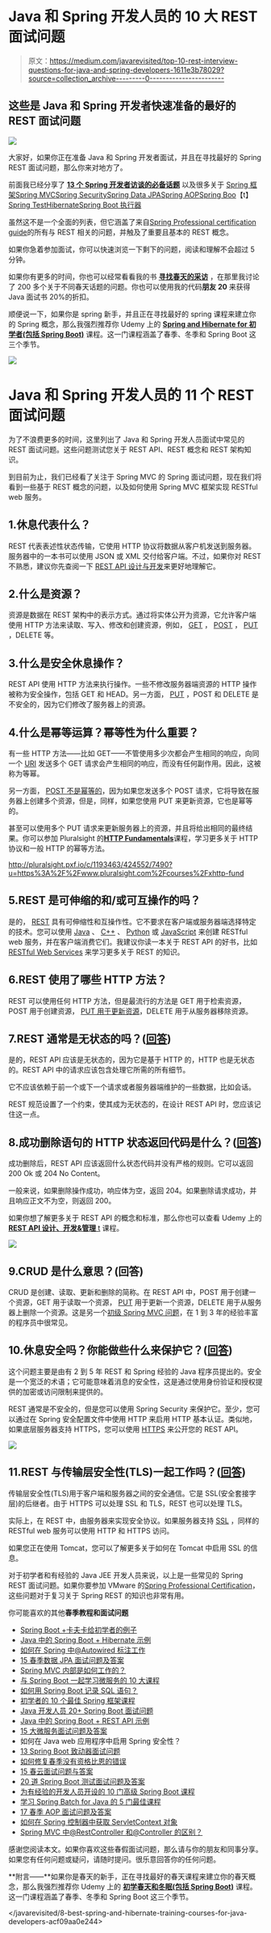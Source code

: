 # Java 和 Spring 开发人员的 10 大 REST 面试问题

> 原文：<https://medium.com/javarevisited/top-10-rest-interview-questions-for-java-and-spring-developers-1611e3b78029?source=collection_archive---------0----------------------->

## 这些是 Java 和 Spring 开发者快速准备的最好的 REST 面试问题

[![](img/b9287ecaaed824e9cd852ca84777b13a.png)](https://click.linksynergy.com/link?id=JVFxdTr9V80&offerid=323058.647428&type=2&murl=https%3A%2F%2Fwww.udemy.com%2Fspring-hibernate-tutorial%2F)

大家好，如果你正在准备 Java 和 Spring 开发者面试，并且在寻找最好的 Spring REST 面试问题，那么你来对地方了。

前面我已经分享了 [**13 个 Spring 开发者访谈的必备话题**](/javarevisited/13-topics-you-should-prepare-for-your-next-spring-boot-interview-5f2993a04ff5) 以及很多关于 [Spring 框架](http://www.java67.com/2012/08/spring-interview-questions-answers.html)[Spring MVC](/javarevisited/21-spring-mvc-rest-interview-questions-answers-for-beginners-and-experienced-developers-21ad3d4c9b82)[Spring Security](https://javarevisited.blogspot.com/2021/02/spring-security-interview-questions-answers-java.html)[Spring Data JPA](https://www.java67.com/2021/01/spring-data-jpa-interview-questions-answers-java.html)[Spring AOP](https://javarevisited.blogspot.com/2021/03/spring-aop-interview-questions-answers.html#axzz6nwXUSoGH)[Spring Boo](https://javarevisited.blogspot.com/2020/05/top-20-spring-boot-interview-questions-answers.html)【t】[Spring Test](https://javarevisited.blogspot.com/2021/02/-spring-boot-testing-interview-questions-answers-java.html)[Hibernate](https://www.java67.com/2016/02/top-20-hibernate-interview-questions.html)[Spring Boot 执行器](https://www.java67.com/2021/02/spring-boot-actuator-interview-questions-answers-java.html)

虽然这不是一个全面的列表，但它涵盖了来自[Spring Professional certification guide](/javarevisited/spring-professional-certification-vmware-edu-1202-the-ultimate-guide-to-pass-spring-11dab8d311c3)的所有与 REST 相关的问题，并触及了重要且基本的 REST 概念。

如果你急着参加面试，你可以快速浏览一下剩下的问题，阅读和理解不会超过 5 分钟。

如果你有更多的时间，你也可以经常看看我的书 [**寻找春天的采访**](https://javinpaul.gumroad.com/l/hrUXKY?offer_code=friends20) ，在那里我讨论了 200 多个关于不同春天话题的问题。你也可以使用我的代码**朋友 20** 来获得 Java 面试书 20%的折扣。

顺便说一下，如果你是 spring 新手，并且正在寻找最好的 spring 课程来建立你的 Spring 概念，那么我强烈推荐你 Udemy 上的 [**Spring and Hibernate for 初学者(包括 Spring Boot)**](https://click.linksynergy.com/link?id=JVFxdTr9V80&offerid=323058.647428&type=2&murl=https%3A%2F%2Fwww.udemy.com%2Fspring-hibernate-tutorial%2F) 课程。这一门课程涵盖了春季、冬季和 Spring Boot 这三个季节。

[![](img/c7d48791a69f048c85fe642931122455.png)](https://click.linksynergy.com/link?id=JVFxdTr9V80&offerid=323058.647428&type=2&murl=https%3A%2F%2Fwww.udemy.com%2Fspring-hibernate-tutorial%2F)

# Java 和 Spring 开发人员的 11 个 REST 面试问题

为了不浪费更多的时间，这里列出了 Java 和 Spring 开发人员面试中常见的 REST 面试问题。这些问题测试您关于 REST API、REST 概念和 REST 架构知识。

到目前为止，我们已经看了关注于 Spring MVC 的 Spring 面试问题，现在我们将看到一些基于 REST 概念的问题，以及如何使用 Spring MVC 框架实现 RESTful web 服务。

## 1.休息代表什么？

REST 代表表述性状态传输，它使用 HTTP 协议将数据从客户机发送到服务器。服务器中的一本书可以使用 JSON 或 XML 交付给客户端。不过，如果你对 REST 不熟悉，建议你先查阅一下 [REST API 设计与开发](http://bit.ly/2zIGzWK)来更好地理解它。

## 2.什么是资源？

资源是数据在 REST 架构中的表示方式。通过将实体公开为资源，它允许客户端使用 HTTP 方法来读取、写入、修改和创建资源，例如， [GET](http://javarevisited.blogspot.sg/2012/03/get-post-method-in-http-and-https.html) ， [POST](http://www.java67.com/2014/08/difference-between-post-and-get-request.html) ， [PUT](http://www.java67.com/2016/09/when-to-use-put-or-post-in-restful-web-services.html) ，DELETE 等。

## 3.什么是安全休息操作？

REST API 使用 HTTP 方法来执行操作。一些不修改服务器端资源的 HTTP 操作被称为安全操作，包括 GET 和 HEAD。另一方面， [PUT](http://javarevisited.blogspot.sg/2016/10/difference-between-put-and-post-in-restful-web-service.html) ，POST 和 DELETE 是不安全的，因为它们修改了服务器上的资源。

## 4.什么是幂等运算？幂等性为什么重要？

有一些 HTTP 方法——比如 GET——不管使用多少次都会产生相同的响应，向同一个 [URI](http://www.java67.com/2013/01/difference-between-url-uri-and-urn.html) 发送多个 GET 请求会产生相同的响应，而没有任何副作用。因此，这被称为等幂。

另一方面， [POST 不是幂等的](http://javarevisited.blogspot.sg/2016/05/what-are-idempotent-and-safe-methods-of-HTTP-and-REST.html)，因为如果您发送多个 POST 请求，它将导致在服务器上创建多个资源，但是，同样，如果您使用 PUT 来更新资源，它也是幂等的。

甚至可以使用多个 PUT 请求来更新服务器上的资源，并且将给出相同的最终结果。你可以参加 Pluralsight 的[**HTTP Fundamentals**](http://pluralsight.pxf.io/c/1193463/424552/7490?u=https%3A%2F%2Fwww.pluralsight.com%2Fcourses%2Fxhttp-fund)课程，学习更多关于 HTTP 协议和一般 HTTP 的幂等方法。

<http://pluralsight.pxf.io/c/1193463/424552/7490?u=https%3A%2F%2Fwww.pluralsight.com%2Fcourses%2Fxhttp-fund>  

## 5.REST 是可伸缩的和/或可互操作的吗？

是的， [REST](http://javarevisited.blogspot.sg/2015/08/difference-between-soap-and-restfull-webservice-java.html) 具有可伸缩性和互操作性。它不要求在客户端或服务器端选择特定的技术。您可以使用 [Java](http://javarevisited.blogspot.sg/2017/11/top-5-free-java-courses-for-beginners.html) 、 [C++](http://www.java67.com/2018/02/5-free-cpp-courses-to-learn-programming.html) 、 [Python](http://www.java67.com/2018/02/5-free-python-online-courses-for-beginners.html) 或 [JavaScript](http://www.java67.com/2018/04/top-5-free-javascript-courses-to-learn.html) 来创建 RESTful web 服务，并在客户端消费它们。我建议你读一本关于 REST API 的好书，比如 [RESTful Web Services](http://javarevisited.blogspot.sg/2017/02/top-5-books-to-learn-rest-and-restful-web-services-in-java.html) 来学习更多关于 REST 的知识。

## 6.REST 使用了哪些 HTTP 方法？

REST 可以使用任何 HTTP 方法，但是最流行的方法是 GET 用于检索资源，POST 用于创建资源， [PUT 用于更新资源](http://javarevisited.blogspot.sg/2016/04/what-is-purpose-of-http-request-types-in-RESTful-web-service.html#axzz56WGunSwy)，DELETE 用于从服务器移除资源。

## 7.REST 通常是无状态的吗？([回答](http://javarevisited.blogspot.sg/2015/08/difference-between-soap-and-restfull-webservice-java.html))

是的，REST API 应该是无状态的，因为它是基于 HTTP 的，HTTP 也是无状态的。REST API 中的请求应该包含处理它所需的所有细节。

它不应该依赖于前一个或下一个请求或者服务器端维护的一些数据，比如会话。

REST 规范设置了一个约束，使其成为无状态的，在设计 REST API 时，您应该记住这一点。

## 8.成功删除语句的 HTTP 状态返回代码是什么？([回答](http://www.java67.com/2015/09/top-10-restful-web-service-interview-questions-answers.html))

成功删除后，REST API 应该返回什么状态代码并没有严格的规则。它可以返回 200 Ok 或 204 No Content。

一般来说，如果删除操作成功，响应体为空，返回 204。如果删除请求成功，并且响应正文不为空，则返回 200。

如果你想了解更多关于 REST API 的概念和标准，那么你也可以查看 Udemy 上的 [**REST API 设计、开发&管理** t](https://click.linksynergy.com/fs-bin/click?id=JVFxdTr9V80&subid=0&offerid=323058.1&type=10&tmpid=14538&RD_PARM1=https%3A%2F%2Fwww.udemy.com%2Frest-api%2F) 课程。

[![](img/a6f0aeeae4bfa609590d918a3815f722.png)](https://click.linksynergy.com/fs-bin/click?id=JVFxdTr9V80&subid=0&offerid=323058.1&type=10&tmpid=14538&RD_PARM1=https%3A%2F%2Fwww.udemy.com%2Frest-api%2F)

## 9.CRUD 是什么意思？(回答)

CRUD 是创建、读取、更新和删除的简称。在 REST API 中，POST 用于创建一个资源，GET 用于读取一个资源， [PUT](http://javarevisited.blogspot.sg/2016/10/difference-between-put-and-post-in-restful-web-service.html) 用于更新一个资源，DELETE 用于从服务器上删除一个资源。这是另一个[初级 Spring MVC 问题](https://javarevisited.blogspot.com/2018/11/top-20-spring-mvc-interview-questions-answers-for-java-developers.html)，在 1 到 3 年的经验丰富的程序员中很常见。

## 10.休息安全吗？你能做些什么来保护它？([回答](http://www.java67.com/2017/04/3-great-books-to-learn-java-web-services-soap-and-restful.html))

这个问题主要是由有 2 到 5 年 REST 和 Spring 经验的 Java 程序员提出的。安全是一个宽泛的术语；它可能意味着消息的安全性，这是通过使用身份验证和授权提供的加密或访问限制来提供的。

REST 通常是不安全的，但是您可以使用 Spring Security 来保护它。至少，您可以通过在 Spring 安全配置文件中使用 HTTP 来启用 HTTP 基本认证。类似地，如果底层服务器支持 HTTPS，您可以使用 [HTTPS](http://javarevisited.blogspot.sg/2013/07/how-ssl-https-and-certificates-works-in-java-web-application.html) 来公开您的 REST API。

[![](img/2becc9511696c0a77e235c443f983c64.png)](https://medium.com/javarevisited/why-spring-is-the-best-framework-for-developing-rest-apis-in-java-784590e484a4?source=collection_home---4------0-----------------------)

## 11.REST 与传输层安全性(TLS)一起工作吗？([回答](http://javarevisited.blogspot.sg/2012/01/rest-web-services-framework-interview.html))

传输层安全性(TLS)用于客户端和服务器之间的安全通信。它是 SSL(安全套接字层)的后继者。由于 HTTPS 可以处理 SSL 和 TLS，REST 也可以处理 TLS。

实际上，在 REST 中，由服务器来实现安全协议。如果服务器支持 [SSL](http://javarevisited.blogspot.sg/2013/07/how-to-configure-https-ssl-in-tomcat-6-7-web-server-java.html#axzz56WXxxAC0) ，同样的 RESTful web 服务可以使用 HTTP 和 HTTPS 访问。

如果您正在使用 Tomcat，您可以了解更多关于如何在 Tomcat 中启用 SSL 的信息。

对于初学者和有经验的 Java JEE 开发人员来说，以上是一些常见的 Spring REST 面试问题。如果你要参加 VMware 的[Spring Professional Certification](http://javarevisited.blogspot.sg/2017/06/how-to-prepare-for-spring-framework-certifications.html)，这些问题对于复习关于 Spring REST 的知识也非常有用。

你可能喜欢的其他**春季教程和面试问题**

*   [Spring Boot +卡夫卡给初学者的例子](https://javarevisited.blogspot.com/2022/03/spring-boot-kafka-example-single-and-multiple-consumers.html)
*   [Java 中的 Spring Boot + Hibernate 示例](https://javarevisited.blogspot.com/2022/03/spring-boot-hibernate-example-for-java.html)
*   [如何在 Spring 中@Autowired 标注工作](https://javarevisited.blogspot.com/2022/03/how-autowiring-of-beans-works-in-spring.html)
*   [15 春季数据 JPA 面试问题及答案](https://www.java67.com/2021/01/spring-data-jpa-interview-questions-answers-java.html)
*   [Spring MVC 内部是如何工作的？](http://javarevisited.blogspot.sg/2017/06/how-spring-mvc-framework-works-web-flow.html)
*   [与 Spring Boot 一起学习微服务的 10 大课程](/javarevisited/10-best-java-microservices-courses-with-spring-boot-and-spring-cloud-6d04556bdfed)
*   [如何用 Spring Boot 记录 SQL 语句？](https://javarevisited.blogspot.com/2022/02/how-to-log-sql-statements-in-spring.html)
*   [初学者的 10 个最佳 Spring 框架课程](/javarevisited/10-best-online-courses-to-learn-spring-framework-in-2020-f7f73599c2fd)
*   [Java 开发人员 20+ Spring Boot 面试问题](https://javarevisited.blogspot.com/2020/05/top-20-spring-boot-interview-questions-answers.html)
*   [Java 中的 Spring Boot + REST API 示例](https://javarevisited.blogspot.com/2022/02/spring-boot-restful-web-service-example-tutorial.html)
*   [15 大微服务面试问题及答案](https://www.java67.com/2021/02/microservices-interview-questions-answers-java-spring.html)
*   如何在 Java web 应用程序中启用 Spring 安全性？
*   [13 Spring Boot 致动器面试问题](https://www.java67.com/2021/02/spring-boot-actuator-interview-questions-answers-java.html)
*   [如何修复春季没有资格比恩的错误](https://javarevisited.blogspot.com/2022/02/how-to-fix-autowired-no-qualifying-bean.html)
*   [15 春云面试问题与答案](https://www.java67.com/2021/01/spring-cloud-interview-questions-with-answers-java.html)
*   [20 道 Spring Boot 测试面试问题及答案](https://javarevisited.blogspot.com/2020/05/top-20-spring-boot-interview-questions-answers.html)
*   [为有经验的开发人员开设的 10 门高级 Spring Boot 课程](/javarevisited/10-advanced-spring-boot-courses-for-experienced-java-developers-5e57606816bd)
*   [学习 Spring Batch for Java 的 5 门最佳课程](https://javarevisited.blogspot.com/2022/02/top-5-courses-to-learn-spring-batch-for.html)
*   [17 春季 AOP 面试问题及答案](https://javarevisited.blogspot.com/2021/03/spring-aop-interview-questions-answers.html#axzz6nwXUSoGH)
*   [如何在 Spring 控制器中获取 ServletContext 对象](http://javarevisited.blogspot.sg/2012/03/how-to-get-servletcontext-in-servlet.html)
*   [Spring MVC 中@RestController 和@Controller 的区别？](http://javarevisited.blogspot.sg/2017/08/difference-between-restcontroller-and-controller-annotations-spring-mvc-rest.html)

感谢您阅读本文。如果你喜欢这些春假面试问题，那么请与你的朋友和同事分享。如果您有任何问题或疑问，请随时提问。很乐意回答你的任何问题。

**附言——**如果你是春天的新手，正在寻找最好的春天课程来建立你的春天概念，那么我强烈推荐你 Udemy 上的 [**初学春天和冬眠(包括 Spring Boot)**](https://click.linksynergy.com/link?id=JVFxdTr9V80&offerid=323058.647428&type=2&murl=https%3A%2F%2Fwww.udemy.com%2Fspring-hibernate-tutorial%2F) 课程。这一门课程涵盖了春季、冬季和 Spring Boot 这三个季节。

</javarevisited/8-best-spring-and-hibernate-training-courses-for-java-developers-acf09aa0e244> 